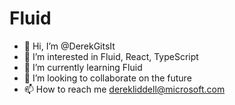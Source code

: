 # Fluid
- 👋 Hi, I’m @DerekGitsIt
- 👀 I’m interested in Fluid, React, TypeScript
- 🌱 I’m currently learning Fluid
- 💞️ I’m looking to collaborate on the future
- 📫 How to reach me derekliddell@microsoft.com
